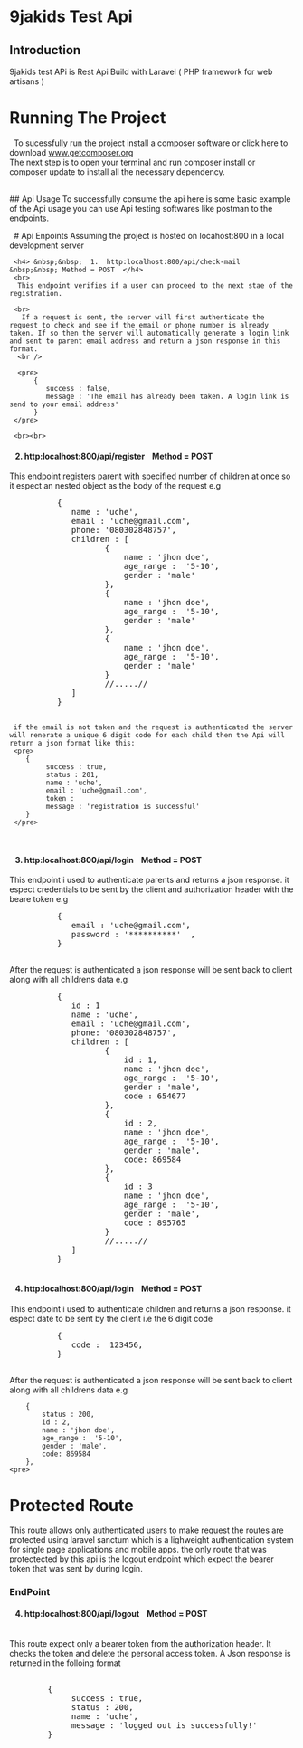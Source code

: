 # 9jakids Test Api

## Introduction
  9jakids test APi is Rest Api Build with Laravel ( PHP framework for web artisans ) 
<br>
# Running The Project 
&nbsp; To sucessfully run the project install a composer software or click here to download www.getcomposer.org
 <br> The next step is to open your terminal and run composer install or composer update to install all the necessary dependency.

 <br>
## Api Usage
  To successfully consume the api here is some basic example of the Api usage you can use Api testing softwares like postman to the endpoints.

&nbsp; # Api Enpoints
   Assuming the project is hosted on locahost:800 in a local development server
   <br>

     <h4> &nbsp;&nbsp;  1.  http:localhost:800/api/check-mail  &nbsp;&nbsp; Method = POST  </h4>
     <br>
      This endpoint verifies if a user can proceed to the next stae of the registration.
     
     <br>
       If a request is sent, the server will first authenticate the request to check and see if the email or phone number is already taken. If so then the server will automatically generate a login link and sent to parent email address and return a json response in this format.
      <br />

      <pre>
          {
             success : false,
             message : 'The email has already been taken. A login link is send to your email address'                 
          }
     </pre>
     
     <br><br>


 <h4> &nbsp;&nbsp;  2.  http:localhost:800/api/register  &nbsp;&nbsp; Method = POST  </h4>
 <p>
     This endpoint registers parent with specified number of children at once so it espect an nested object as the body of the request e.g
     <pre>
          {
             name : 'uche',
             email : 'uche@gmail.com',
             phone: '080302848757',
             children : [
                    {
                        name : 'jhon doe',
                        age_range :  '5-10',
                        gender : 'male'
                    },
                    {
                        name : 'jhon doe',
                        age_range :  '5-10',
                        gender : 'male'
                    },
                    {
                        name : 'jhon doe',
                        age_range :  '5-10',
                        gender : 'male'
                    }
                    //.....//
             ]             
          }
     </pre>
           
     if the email is not taken and the request is authenticated the server will renerate a unique 6 digit code for each child then the Api will return a json format like this:
     <pre> 
        {
             success : true,
             status : 201,
             name : 'uche',
             email : 'uche@gmail.com',
             token : 
             message : 'registration is successful' 
        }
     </pre>
 </p>
<br>

<h4> &nbsp;&nbsp;  3.  http:localhost:800/api/login  &nbsp;&nbsp; Method = POST  </h4>
 <p>
    This endpoint i used to authenticate parents and returns a json response.
    it espect credentials to be sent by the client and authorization header with the beare token e.g
    <pre>
          {              
             email : 'uche@gmail.com', 
             password : '**********'  ,                                    
          }
    </pre>
     After the request is authenticated a json response will be sent back to client along with all 
     childrens data e.g
    <pre>
          {
             id : 1
             name : 'uche',
             email : 'uche@gmail.com',
             phone: '080302848757',
             children : [
                    {
                        id : 1,
                        name : 'jhon doe',
                        age_range :  '5-10',
                        gender : 'male',
                        code : 654677
                    },
                    {
                        id : 2,
                        name : 'jhon doe',
                        age_range :  '5-10',
                        gender : 'male',
                        code: 869584
                    },
                    {
                        id : 3
                        name : 'jhon doe',
                        age_range :  '5-10',
                        gender : 'male',
                        code : 895765
                    }
                    //.....//
             ]             
          }
     </pre>

 <h4> &nbsp;&nbsp;  4.  http:localhost:800/api/login  &nbsp;&nbsp; Method = POST  </h4>
 <p>
    This endpoint i used to authenticate children and returns a json response.
    it espect date to be sent by the client i.e the 6 digit code 
    <pre>
          {              
             code :  123456,                                                   
          }
    </pre>
     After the request is authenticated a json response will be sent back to client along with all 
     childrens data e.g

        {
            status : 200,
            id : 2,
            name : 'jhon doe',
            age_range :  '5-10',
            gender : 'male',
            code: 869584
        },
    <pre>
 </p>
        
# Protected Route
This route allows only authenticated users to make request the routes are protected using laravel sanctum which is a lighweight authentication system for single page applications and mobile apps.
the only route that was protectected by this api is the logout endpoint which expect the bearer
token that was sent by during login.

<h3> EndPoint </h3>
<h4> &nbsp;&nbsp;  4.  http:localhost:800/api/logout  &nbsp;&nbsp; Method = POST  </h4>
<br>This route expect only a bearer token from the authorization header. It checks the token and delete the personal access token. A Json response is returned in the folloing format
    <pre> 
        {
             success : true,
             status : 200,
             name : 'uche',               
             message : 'logged out is successfully!' 
        }
     </pre>


